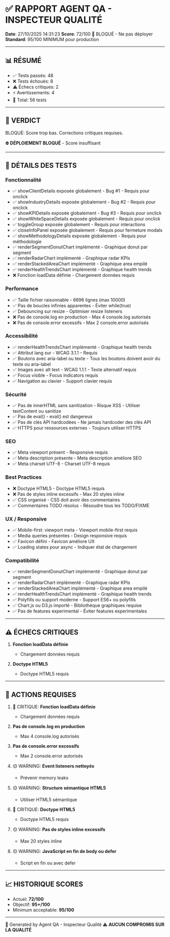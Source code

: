 # ✅ RAPPORT AGENT QA - INSPECTEUR QUALITÉ

**Date**: 27/10/2025 14:31:23
**Score**: 72/100 🔴 BLOQUÉ - Ne pas déployer
**Standard**: 95/100 MINIMUM pour production

---

## 📊 RÉSUMÉ

- ✅ Tests passés: 48
- ❌ Tests échoués: 8
- ⚠️  Échecs critiques: 2
- ⚡ Avertissements: 4
- 📝 Total: 56 tests

---

## 🎯 VERDICT

BLOQUÉ: Score trop bas. Corrections critiques requises.

⛔ **DÉPLOIEMENT BLOQUÉ** - Score insuffisant

---

## 🧪 DÉTAILS DES TESTS

### Fonctionnalité
- ✅ showClientDetails exposée globalement - Bug #1 - Requis pour onclick
- ✅ showIndustryDetails exposée globalement - Bug #2 - Requis pour onclick
- ✅ showKPIDetails exposée globalement - Bug #3 - Requis pour onclick
- ✅ showWhiteSpaceDetails exposée globalement - Requis pour onclick
- ✅ toggleGroup exposée globalement - Requis pour interactions
- ✅ closeInfoPanel exposée globalement - Requis pour fermeture modals
- ✅ showMethodologyDetails exposée globalement - Requis pour méthodologie
- ✅ renderSegmentDonutChart implémenté - Graphique donut par segment
- ✅ renderRadarChart implémenté - Graphique radar KPIs
- ✅ renderStackedAreaChart implémenté - Graphique area empilé
- ✅ renderHealthTrendsChart implémenté - Graphique health trends
- ❌ Fonction loadData définie - Chargement données requis

### Performance
- ✅ Taille fichier raisonnable - 6696 lignes (max 10000)
- ✅ Pas de boucles infinies apparentes - Éviter while(true)
- ✅ Debouncing sur resize - Optimiser resize listeners
- ❌ Pas de console.log en production - Max 4 console.log autorisés
- ❌ Pas de console.error excessifs - Max 2 console.error autorisés

### Accessibilité
- ✅ renderHealthTrendsChart implémenté - Graphique health trends
- ✅ Attribut lang sur <html> - WCAG 3.1.1 - Requis
- ✅ Boutons avec aria-label ou texte - Tous les boutons doivent avoir du texte ou aria-label
- ✅ Images avec alt text - WCAG 1.1.1 - Texte alternatif requis
- ✅ Focus visible - Focus indicators requis
- ✅ Navigation au clavier - Support clavier requis

### Sécurité
- ✅ Pas de innerHTML sans sanitization - Risque XSS - Utiliser textContent ou sanitize
- ✅ Pas de eval() - eval() est dangereux
- ✅ Pas de clés API hardcodées - Ne jamais hardcoder des clés API
- ✅ HTTPS pour ressources externes - Toujours utiliser HTTPS

### SEO
- ✅ Meta viewport présent - Responsive requis
- ✅ Meta description présente - Meta description améliore SEO
- ✅ Meta charset UTF-8 - Charset UTF-8 requis

### Best Practices
- ❌ Doctype HTML5 - Doctype HTML5 requis
- ❌ Pas de styles inline excessifs - Max 20 styles inline
- ✅ CSS organisé - CSS doit avoir des commentaires
- ✅ Commentaires TODO résolus - Résoudre tous les TODO/FIXME

### UX / Responsive
- ✅ Mobile-first: viewport meta - Viewport mobile-first requis
- ✅ Media queries présentes - Design responsive requis
- ✅ Favicon défini - Favicon améliore UX
- ✅ Loading states pour async - Indiquer état de chargement

### Compatibilité
- ✅ renderSegmentDonutChart implémenté - Graphique donut par segment
- ✅ renderRadarChart implémenté - Graphique radar KPIs
- ✅ renderStackedAreaChart implémenté - Graphique area empilé
- ✅ renderHealthTrendsChart implémenté - Graphique health trends
- ✅ Polyfills ou support moderne - Support ES6+ ou polyfills
- ✅ Chart.js ou D3.js importé - Bibliothèque graphiques requise
- ✅ Pas de features experimental - Éviter features experimentales

---

## ⚠️  ÉCHECS CRITIQUES

1. **Fonction loadData définie**
   - Chargement données requis

2. **Doctype HTML5**
   - Doctype HTML5 requis

---

## 🔧 ACTIONS REQUISES

1. 🔴 CRITIQUE: **Fonction loadData définie**
   - Chargement données requis

2. **Pas de console.log en production**
   - Max 4 console.log autorisés

3. **Pas de console.error excessifs**
   - Max 2 console.error autorisés

4. 🟡 WARNING: **Event listeners nettoyés**
   - Prévenir memory leaks

5. 🟡 WARNING: **Structure sémantique HTML5**
   - Utiliser HTML5 sémantique

6. 🔴 CRITIQUE: **Doctype HTML5**
   - Doctype HTML5 requis

7. 🟡 WARNING: **Pas de styles inline excessifs**
   - Max 20 styles inline

8. 🟡 WARNING: **JavaScript en fin de body ou defer**
   - Script en fin ou avec defer

---

## 📈 HISTORIQUE SCORES

- Actuel: **72/100**
- Objectif: **95+/100**
- Minimum acceptable: **95/100**

---

🤖 Generated by Agent QA - Inspecteur Qualité
⚠️  **AUCUN COMPROMIS SUR LA QUALITÉ**
